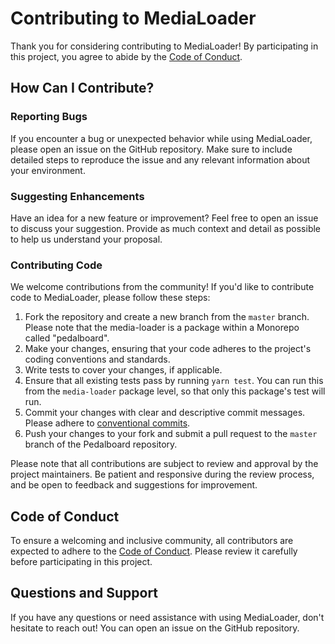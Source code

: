# Contributing to MediaLoader

Thank you for considering contributing to MediaLoader! By participating in this project, you agree to abide by the [Code of Conduct](CODE_OF_CONDUCT.md).

## How Can I Contribute?

### Reporting Bugs

If you encounter a bug or unexpected behavior while using MediaLoader, please open an issue on the GitHub repository. Make sure to include detailed steps to reproduce the issue and any relevant information about your environment.

### Suggesting Enhancements

Have an idea for a new feature or improvement? Feel free to open an issue to discuss your suggestion. Provide as much context and detail as possible to help us understand your proposal.

### Contributing Code

We welcome contributions from the community! If you'd like to contribute code to MediaLoader, please follow these steps:

1. Fork the repository and create a new branch from the `master` branch. Please note that the media-loader is a package within a Monorepo called "pedalboard". 
2. Make your changes, ensuring that your code adheres to the project's coding conventions and standards.
3. Write tests to cover your changes, if applicable.
4. Ensure that all existing tests pass by running `yarn test`. You can run this from the `media-loader` package level, so that only this package's test will run.
5. Commit your changes with clear and descriptive commit messages. Please adhere to [conventional commits](https://www.conventionalcommits.org/en/v1.0.0/).
6. Push your changes to your fork and submit a pull request to the `master` branch of the Pedalboard repository.

Please note that all contributions are subject to review and approval by the project maintainers. Be patient and responsive during the review process, and be open to feedback and suggestions for improvement.

## Code of Conduct

To ensure a welcoming and inclusive community, all contributors are expected to adhere to the [Code of Conduct](CODE_OF_CONDUCT.md). Please review it carefully before participating in this project.

## Questions and Support

If you have any questions or need assistance with using MediaLoader, don't hesitate to reach out! You can open an issue on the GitHub repository.
